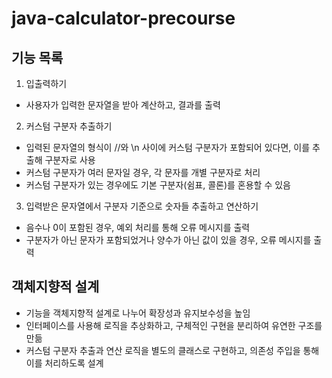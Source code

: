 # java-calculator-precourse

## 기능 목록

1. 입출력하기
- 사용자가 입력한 문자열을 받아 계산하고, 결과를 출력
  
2. 커스텀 구분자 추출하기
- 입력된 문자열의 형식이 //와 \n 사이에 커스텀 구분자가 포함되어 있다면, 이를 추출해 구분자로 사용
- 커스텀 구분자가 여러 문자일 경우, 각 문자를 개별 구분자로 처리
- 커스텀 구분자가 있는 경우에도 기본 구분자(쉼표, 콜론)를 혼용할 수 있음

3. 입력받은 문자열에서 구분자 기준으로 숫자들 추출하고 연산하기
- 음수나 0이 포함된 경우, 예외 처리를 통해 오류 메시지를 출력
- 구분자가 아닌 문자가 포함되었거나 양수가 아닌 값이 있을 경우, 오류 메시지를 출력

## 객체지향적 설계
- 기능을 객체지향적 설계로 나누어 확장성과 유지보수성을 높임
- 인터페이스를 사용해 로직을 추상화하고, 구체적인 구현을 분리하여 유연한 구조를 만듦
- 커스텀 구분자 추출과 연산 로직을 별도의 클래스로 구현하고, 의존성 주입을 통해 이를 처리하도록 설계

